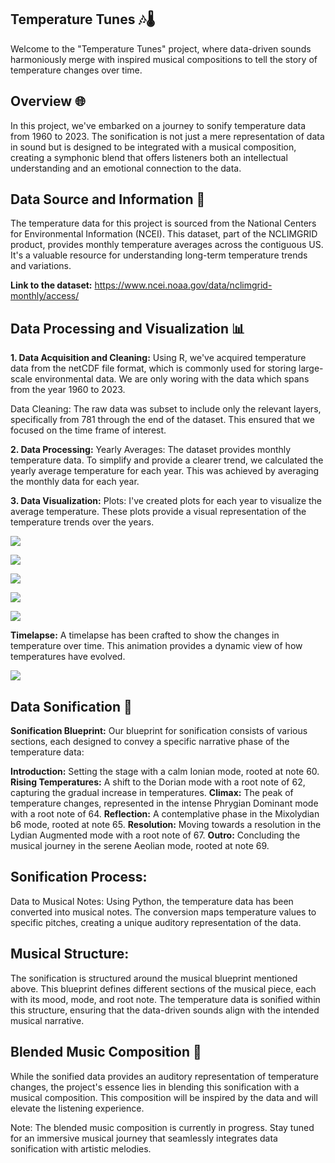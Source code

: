 ## Temperature Tunes 🎶🌡️
Welcome to the "Temperature Tunes" project, where data-driven sounds harmoniously merge with inspired musical compositions to tell the story of temperature changes over time.

## Overview 🌐
In this project, we've embarked on a journey to sonify temperature data from 1960 to 2023. The sonification is not just a mere representation of data in sound but is designed to be integrated with a musical composition, creating a symphonic blend that offers listeners both an intellectual understanding and an emotional connection to the data.

## Data Source and Information 📜
The temperature data for this project is sourced from the National Centers for Environmental Information (NCEI). This dataset, part of the NCLIMGRID product, provides monthly temperature averages across the contiguous US. It's a valuable resource for understanding long-term temperature trends and variations. 

**Link to the dataset:** https://www.ncei.noaa.gov/data/nclimgrid-monthly/access/ 

## Data Processing and Visualization 📊
**1. Data Acquisition and Cleaning:**
Using R, we've acquired temperature data from the netCDF file format, which is commonly used for storing large-scale environmental data. We are only woring with the data which spans from the year 1960 to 2023.

Data Cleaning: The raw data was subset to include only the relevant layers, specifically from 781 through the end of the dataset. This ensured that we focused on the time frame of interest.

**2. Data Processing:**
Yearly Averages: The dataset provides monthly temperature data. To simplify and provide a clearer trend, we calculated the yearly average temperature for each year. This was achieved by averaging the monthly data for each year.

**3. Data Visualization:**
Plots: I've created plots for each year to visualize the average temperature. These plots provide a visual representation of the temperature trends over the years.

![](https://github.com/SamMajumder/Data_Viz_Ecology_Sonification_Projects/blob/main/Temperature_Tunes/plot_1960.png)  

![](https://github.com/SamMajumder/Data_Viz_Ecology_Sonification_Projects/blob/main/Temperature_Tunes/plot_1980.png) 

![](https://github.com/SamMajumder/Data_Viz_Ecology_Sonification_Projects/blob/main/Temperature_Tunes/plot_2000.png) 

![](https://github.com/SamMajumder/Data_Viz_Ecology_Sonification_Projects/blob/main/Temperature_Tunes/plot_2023.png) 


![](https://github.com/SamMajumder/Data_Viz_Ecology_Sonification_Projects/blob/main/Temperature_Tunes/Temperature_change.gif)


**Timelapse:** 
A timelapse has been crafted to show the changes in temperature over time. This animation provides a dynamic view of how temperatures have evolved.

![](https://github.com/SamMajumder/Data_Viz_Ecology_Sonification_Projects/blob/main/Temperature_Tunes/Temperature_timelapse.gif)

## Data Sonification 🎵

**Sonification Blueprint:**
Our blueprint for sonification consists of various sections, each designed to convey a specific narrative phase of the temperature data:

**Introduction:** Setting the stage with a calm Ionian mode, rooted at note 60.
**Rising Temperatures:** A shift to the Dorian mode with a root note of 62, capturing the gradual increase in temperatures.
**Climax:** The peak of temperature changes, represented in the intense Phrygian Dominant mode with a root note of 64.
**Reflection:** A contemplative phase in the Mixolydian b6 mode, rooted at note 65.
**Resolution:** Moving towards a resolution in the Lydian Augmented mode with a root note of 67.
**Outro:** Concluding the musical journey in the serene Aeolian mode, rooted at note 69.

## Sonification Process:
Data to Musical Notes: Using Python, the temperature data has been converted into musical notes. The conversion maps temperature values to specific pitches, creating a unique auditory representation of the data.

## Musical Structure: 
The sonification is structured around the musical blueprint mentioned above. This blueprint defines different sections of the musical piece, each with its mood, mode, and root note. The temperature data is sonified within this structure, ensuring that the data-driven sounds align with the intended musical narrative.

## Blended Music Composition 🎼
While the sonified data provides an auditory representation of temperature changes, the project's essence lies in blending this sonification with a musical composition. This composition will be inspired by the data and will elevate the listening experience.

Note: The blended music composition is currently in progress. Stay tuned for an immersive musical journey that seamlessly integrates data sonification with artistic melodies.
